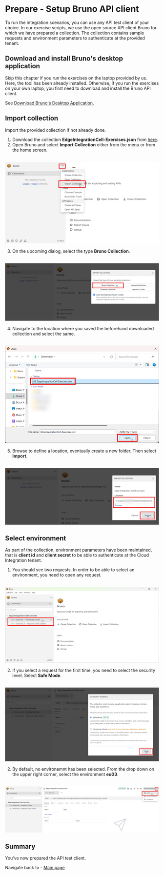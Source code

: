# Prepare - Setup Bruno API client

To run the integration scenarios, you can use any API test client of your choice. In our exercise scripts,
we use the open source API client Bruno for which we have prepared a collection.
The collection contains sample requests and environment parameters to authenticate at the provided tenant.

## Download and install Bruno's desktop application

Skip this chapter if you run the exercises on the laptop provided by us. Here, the tool has been already installed.
Otherwise, if you run the exercises on your own laptop, you first need to download and install the Bruno API client.

See [Download Bruno's Desktop Application](https://docs.usebruno.com/get-started/bruno-basics/download).

## Import collection

Import the provided collection if not already done.

1. Download the collection **EdgeIntegrationCell-Exercises.json** from [here](/exercises/prep/download/EdgeIntegrationCell-Exercises.json).
2. Open Bruno and select **Import Collection** either from the menu or from the home screen.

<br>![](/exercises/prep/images/bruno-import-collection.png)

3. On the upcoming dialog, select the type **Bruno Collection**.

<br>![](/exercises/prep/images/bruno-import-collection-bruno.png)

4. Navigate to the location where you saved the beforehand downloaded collection and select the same.

<br>![](/exercises/prep/images/bruno-import-collection-file.png)

5. Browse to define a location, eventually create a new folder. Then select **Import**.

<br>![](/exercises/prep/images/bruno-import-collection-location.png)

## Select environment

As part of the collection, environment parameters have been maintained, that is **client id** and **client secret** to be able to authenticate at the Cloud Integration tenant.

1. You should see two requests. In order to be able to select an environment, you need to open any request.

<br>![](/exercises/prep/images/bruno-import-collection-requests.png)

2. If you select a request for the first time, you need to select the security level. Select **Safe Mode**.

<br>![](/exercises/prep/images/bruno-open-save-mode.png)

2. By default, no environemnt has been selected. From the drop down on the upper right corner, select the environment **eu03**.

<br>![](/exercises/prep/images/bruno-environment-configure.png)

## Summary

You've now prepared the API test client.

Navigate back to - [Main page](/README.md)
